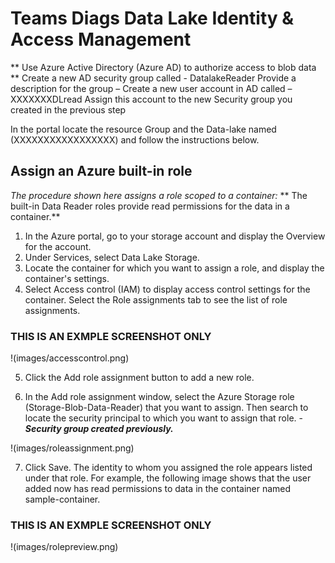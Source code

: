 # Teams Diags Data Lake Identity & Access Management

** Use Azure Active Directory (Azure AD) to authorize access to blob data **
Create a new AD security group called -  DatalakeReader
	Provide a description for the group – 
Create a new user account in AD called – XXXXXXXDLread
	Assign this account to the new Security group you created in the previous step

In the portal locate the resource Group and the Data-lake named (XXXXXXXXXXXXXXXXX) and follow the instructions below.

## Assign an Azure built-in role

*The procedure shown here assigns a role scoped to a container:*
** The built-in Data Reader roles provide read permissions for the data in a container.**
1. In the Azure portal, go to your storage account and display the Overview for the account.
2. Under Services, select Data Lake Storage.
3. Locate the container for which you want to assign a role, and display the container's settings.
4. Select Access control (IAM) to display access control settings for the container. Select the Role assignments tab to see the list of role assignments.
### THIS IS AN EXMPLE SCREENSHOT ONLY 

!(images/accesscontrol.png)

5. Click the Add role assignment button to add a new role.

6. In the Add role assignment window, select the Azure Storage role (Storage-Blob-Data-Reader) that you want to assign. Then search to locate the security principal to which you want to assign that role. -  _**Security group created previously.**_

!(images/roleassignment.png)

7. Click Save. The identity to whom you assigned the role appears listed under that role. For example, the following image shows that the user added now has read permissions to data in the container named sample-container.

### THIS IS AN EXMPLE SCREENSHOT ONLY

!(images/rolepreview.png)

